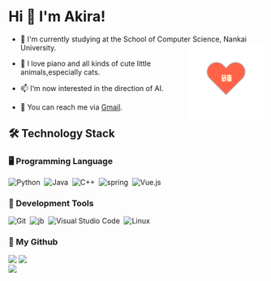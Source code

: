 # Hi 👋 I'm Akira! 

- 👀 I'm currently studying at the School of Computer Science, Nankai University.<a href="https://github.com/L1cardo/iBeats"><img align="right" width="150px" src="https://raw.githubusercontent.com/L1cardo/iBeats/main/files/heart.svg"/></a>

- 🌱 I love piano and all kinds of cute little animals,especially cats.

- 📫 I‘m now interested in the direction of AI.

- 🔭 You can reach me via [Gmail](cmh1447283266@gmail.com).

## 🛠 Technology Stack

### 🖥️ Programming Language
![Python](https://img.shields.io/badge/python-3670A0?style=for-the-badge&logo=python&logoColor=ffdd54)&nbsp;
![Java](https://img.shields.io/badge/Java-%23FFA514?style=for-the-badge&logo=Joplin)&nbsp;
![C++](https://img.shields.io/badge/c++-%2300599C.svg?style=for-the-badge&logo=c%2B%2B&logoColor=white)&nbsp;
![spring](https://img.shields.io/badge/spring-%2311AB00.svg?style=for-the-badge&logo=spring&logoColor=white)&nbsp;
![Vue.js](https://img.shields.io/badge/vuejs-%2335495e.svg?style=for-the-badge&logo=vuedotjs&logoColor=%234FC08D)&nbsp;

### 🔬 Development Tools

![Git](https://img.shields.io/badge/git-%23F05033.svg?style=for-the-badge&logo=git&logoColor=white)&nbsp;
![jb](https://img.shields.io/badge/jetbrains-%23013243.svg?style=for-the-badge&logo=Jetbrains&logoColor=white)&nbsp;
![Visual Studio Code](https://img.shields.io/badge/Visual%20Studio%20Code-0078d7.svg?style=for-the-badge&logo=visual-studio-code&logoColor=white)&nbsp;
![Linux](https://img.shields.io/badge/Linux-FCC624?style=for-the-badge&logo=linux&logoColor=black)&nbsp;

### 👻 My Github

<div>
    <img src="http://github-profile-summary-cards.vercel.app/api/cards/stats?username=MRGUAB1&theme=vue">
    <img src="http://github-profile-summary-cards.vercel.app/api/cards/productive-time?username=MRGUAB1&theme=vue&utcOffset=8">
</div>

<img src="http://github-profile-summary-cards.vercel.app/api/cards/profile-details?username=MRGUAB1&theme=vue" style="text-align:left">

